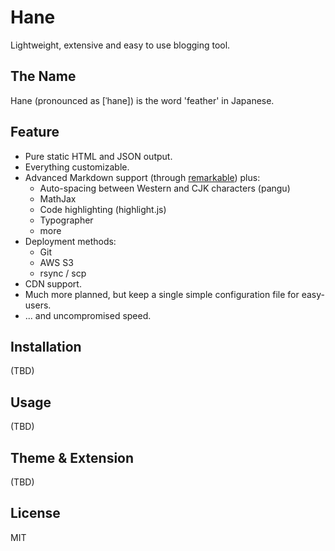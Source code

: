 # Hane

Lightweight, extensive and easy to use blogging tool.

## The Name

Hane (pronounced as [ˈhane]) is the word 'feather' in Japanese.

## Feature

* Pure static HTML and JSON output.
* Everything customizable.
* Advanced Markdown support (through [remarkable](https://github.com/jonschlinkert/remarkable)) plus:
  * Auto-spacing between Western and CJK characters (pangu)
  * MathJax
  * Code highlighting (highlight.js)
  * Typographer
  * more
* Deployment methods:
  * Git
  * AWS S3
  * rsync / scp
* CDN support.
* Much more planned, but keep a single simple configuration file for easy-users.
* ... and uncompromised speed.

## Installation

(TBD)

## Usage

(TBD)

## Theme & Extension

(TBD)

## License

MIT

